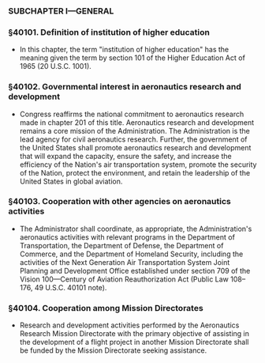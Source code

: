 ### SUBCHAPTER I—GENERAL

### §40101. Definition of institution of higher education
* In this chapter, the term "institution of higher education" has the meaning given the term by section 101 of the Higher Education Act of 1965 (20 U.S.C. 1001).

### §40102. Governmental interest in aeronautics research and development
* Congress reaffirms the national commitment to aeronautics research made in chapter 201 of this title. Aeronautics research and development remains a core mission of the Administration. The Administration is the lead agency for civil aeronautics research. Further, the government of the United States shall promote aeronautics research and development that will expand the capacity, ensure the safety, and increase the efficiency of the Nation's air transportation system, promote the security of the Nation, protect the environment, and retain the leadership of the United States in global aviation.

### §40103. Cooperation with other agencies on aeronautics activities
* The Administrator shall coordinate, as appropriate, the Administration's aeronautics activities with relevant programs in the Department of Transportation, the Department of Defense, the Department of Commerce, and the Department of Homeland Security, including the activities of the Next Generation Air Transportation System Joint Planning and Development Office established under section 709 of the Vision 100—Century of Aviation Reauthorization Act (Public Law 108–176, 49 U.S.C. 40101 note).

### §40104. Cooperation among Mission Directorates
* Research and development activities performed by the Aeronautics Research Mission Directorate with the primary objective of assisting in the development of a flight project in another Mission Directorate shall be funded by the Mission Directorate seeking assistance.
